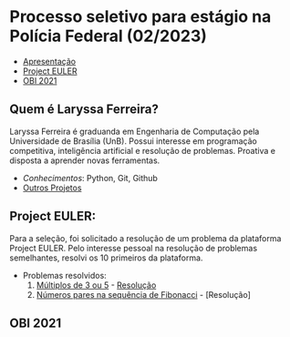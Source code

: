 # Processo seletivo para estágio na Polícia Federal (02/2023)

- [Apresentação](#Quem-é-Laryssa-Ferreira)
- [Project EULER](#Project-EULER)
- [OBI 2021](#OBI-2021)

## Quem é Laryssa Ferreira?
  Laryssa Ferreira é graduanda em Engenharia de Computação pela Universidade de Brasília (UnB). Possui interesse em programação competitiva, inteligência artificial e resolução de problemas. Proativa e disposta a aprender novas ferramentas.
  - *Conhecimentos*: Python, Git, Github
  - [Outros Projetos](https://github.com/laryferreira/ResistorColorCode)
  

## Project EULER:

Para a seleção, foi solicitado a resolução de um problema da plataforma Project EULER. Pelo interesse pessoal na resolução de problemas semelhantes, resolvi os 10 primeiros da plataforma.

- Problemas resolvidos: 
  1. [Múltiplos de 3 ou 5](https://projecteuler.net/problem=1) - [Resolução](https://github.com/laryferreira/Processo_seletivoPF/blob/studies/projectEULER/multiples3or5.py)
  2. [Números pares na sequência de Fibonacci](https://projecteuler.net/problem=2) - [Resolução]
      
      
## OBI 2021
